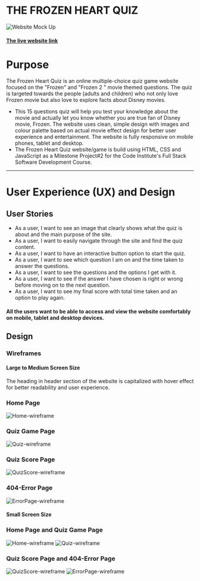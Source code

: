 # THE FROZEN HEART QUIZ
![Website Mock Up](assets/images/readme/quiz_mockup_screenshot.png)

#### [The live website link](https://gayatrig19.github.io/the-frozen-heart-quiz/)

# Purpose

The Frozen Heart Quiz is an online multiple-choice quiz game website focused on the "Frozen" and "Frozen 2 " movie themed questions. The quiz is targeted towards the people (adults and children) who not only love Frozen movie but also love to explore facts about Disney movies.
- This 15 questions quiz will help you test your knowledge about the movie and actually let you know whether you are true fan of Disney movie, Frozen. The website uses clean, simple design with images and colour palette based on actual movie effect design for better user experience and entertainment. The website is fully responsive on mobile phones, tablet and desktop.
- The Frozen Heart Quiz website/game is build using HTML, CSS and JavaScript as a Milestone Project#2 for the Code Institute's Full Stack Software Development Course.

-----
# User Experience (UX)  and Design
## User Stories

- As a user, I want to see an image that clearly shows what the quiz is about and the main purpose of the site.
- As a user, I want to easily navigate through the site and find the quiz content.
- As a user, I want to have an interactive button option to start the quiz.
- As a user, I want to see which question I am on and the time taken to answer the questions.
- As a user, I want to see the questions and the options I get with it.
- As a user, I want to see if the answer I have chosen is right or wrong before moving on to the next question.
- As a user, I want to see my final score with total time taken and an option to play again.
  
#### All the users want to be able to access and view the website comfortably on mobile, tablet and desktop devices.

## Design

### Wireframes
#### **Large to Medium Screen Size**
The heading in header section of the website is capitalized with hover effect for better readability and user experience.

### **Home Page**
![Home-wireframe](assets/images/readme/desktop-quiz-mainpage-wireframe.png) 

### **Quiz Game Page**
![Quiz-wireframe](assets/images/readme/desktop-quiz-questionspage-wireframe.png)

### **Quiz Score Page**
![QuizScore-wireframe](assets/images/readme/desktop-quiz-resultpage-wireframe.png)

### **404-Error Page**
![ErrorPage-wireframe](assets/images/readme/desktop_quiz_404_errorpage.png)


#### **Small Screen Size**

### **Home Page and Quiz Game Page**
![Home-wireframe](assets/images/readme/small-screen-main-page-wireframe.png) ![Quiz-wireframe](assets/images/readme/small-screen-quiz-questions-wireframe.png)

### **Quiz Score Page and 404-Error Page**
![QuizScore-wireframe](assets/images/readme/small-screen-quiz-result-wireframe.png) ![ErrorPage-wireframe](assets/images/readme/small-screen-quiz-404error-wireframe.png)






  









